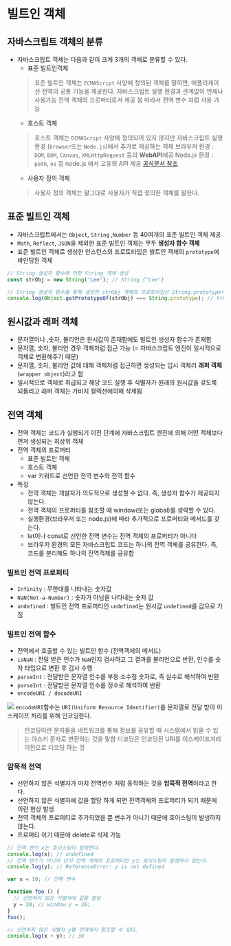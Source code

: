 ﻿# 빌트인 객체

## 자바스크립트 객체의 분류
- 자바스크립트 객체는 다음과 같이 크게 3개의 객체로 분류할 수 있다. 
	- 표준 빌트인객체 
	> 표준 빌트인 객체는 `ECMAScript` 사양에 정의된 객체를 말하면, 애플리케이션 전역의 공통 기능을 제공한다. 
	> 자바스크립트 실행 환경과 관계없이 언제나 사용가능
	> 전역 객체의 프로퍼티로서 제공 됨 따라서 전역 변수 처럼 사용 가능
	- 호스트 객체
	> 호스트 객체는 `ECMAScript` 사양에 정의되어 있지 않지만 자바스크립트 실행환경 (`browser`또는 `Node.js`)에서 추가로 제공하는 객체
	> 브라우저 환경 : `DOM`, `BOM`, `Canvas`, `XMLHttpRequest` 등의 **WebAPI**제공
	> Node.js 환경 : `path`, `os` 등 node.js 에서 고유의 API 제공 [공식문서 참조](https://nodejs.org/dist/latest-v16.x/docs/api/crypto.html)
	- 사용자 정의 객체
	>  사용자 정의 객체는 말그대로 사용자가 직접 정의한 객체를 말한다.

## 표준 빌트인 객체
- 자바스크립트에서는 `Object`, `String` ,`Number` 등 40여개의 표준 빌트인 객체 제공
- `Math`, `Reflect`, `JSON`을 제외한 표준 빌트인 객체는 무두 **생성자 함수 객체**
- 표준 빌트인 객체로 생성한 인스턴스의 프로토타입은 빌트인 객체의 `prototype`에 바인딩된 객체

```js
// String 생성자 함수에 의한 String 객체 생성
const strObj = new String('Lee'); // String {"Lee"}

// String 생성자 함수를 통해 생성한 strObj 객체의 프로토타입은 String.prototype이다.
console.log(Object.getPrototypeOf(strObj) === String.prototype); // true
```

## 원시값과 래퍼 객체
- 문자열이나 ,숫자, 불리언은 원시값이 존재함에도 빌트인 생성자 함수가 존재함
- 문자열, 숫자, 불리언 경우 객체처럼 접근 가능 (= 자바스크립트 엔진이 일시적으로 객체로 변환해주기 때문)
- 문자열, 숫자, 불리언 값에 대해 객체처럼 접근하면 생성되는 입시 객체러 **래퍼 객체**(`wrapper object`)라고 함
- 일시적으로 객체로 취급되고 해당 코드 실행 후 식별자가 원래의 원시값을 갖도록 되돌리고 래퍼 객체는 가비지 컬렉션에의해 삭제됨

## 전역 객체
- 전역 객체는 코드가 실행되기 이전 단계에 자바스크립트 엔진에 의해 어떤 객체보다 먼저 생성되는 최상위 객체
- 전역 객체의 프로퍼티
	- 표준 빌트인 객체
	- 호스트 객체
	- var 키워드로 선언한 전역 변수와 전역 함수
- 특징
	- 전역 객체는 개발자가 의도적으로 생성할 수 없다. 즉, 생성자 함수가 제공되지 않는다.
	- 전역 객체의 프로퍼티를 참조할 때 window(또는 global)를 생략할 수 있다.
	- 실행환경(브라우저 또는 node.js)에 따라 추가적으로 프로퍼티와 메서드를 갖는다.
	- let이나 const로 선언한 전역 변수는 전역 객체의 프로퍼티가 아니다
	- 브라우저 환경의 모든 자바스크립트 코드는 하나의 전역 객체를 공유한다. 즉, 코드를 분리해도 하나의 전역객체를 공유함
### 빌트인 전역 프로퍼티
- `Infinity` : 무한대를 나타내는 숫자값
- `NaN(Not-a-Number)` : 숫자가 아님을 나타내는 숫자 값
- `undefined` : 빌트인 전역 프로퍼티인 `undefined`는 원시값 `undefined`를 값으로 가짐

### 빌트인 전역 함수
- 전역에서 호출할 수 있는 빌트인 함수 (전역객체의 메서드)
- `isNaN` : 전달 받은 인수가 `NaN`인지 검사하고 그 결과를 불리언으로 반환, 인수를 숫자 타입으로 변환 후 검사 수행
- `parseInt` :  전달받은 문자열 인수를 부동 소수점 숫자로, 즉 실수로 해석하여 반환
- `parseInt` :  전달받은 문자열 인수를 정수로 해석하여 반환
- `encodeURI / decodeURI` 

![](https://blog.kakaocdn.net/dn/AkL2o/btqJptEQJmu/omyDDiWIRr99BFKeVIpTt0/img.png)
`encodeURI`함수는 `URI(Uniform Resource Identifier)`를 문자열로 전달 받아 이스케이프 처리를 위해 인코딩한다. 
> 인코딩이란 문자들을 네트워크를 통해 정보를 공유할 때 시스템에서 읽을 수 있는 아스키 문자로 변환하는 것을 말함 
> 디코딩은 인코딩된 URI를 이스케이프처리 이전으로 디코딩 하는 것


### 암묵적 전역
- 선언하지 않은 식별자가 마치 전역변수 처럼 동작하는 것을 **암묵적 전역**이라고 한다.
- 선언하지 않은 식별자에 값을 할당 하게 되면 전역객체의 프로퍼티가 되기 때문에 이런 현상 발생
- 전역 객체의 프로퍼티로 추가되었을 뿐 변수가 아니기 때문에 호이스팅이 발생하지 않는다. 
- 프로퍼티 이기 때문에 delete로 삭제 가능

```js
// 전역 변수 x는 호이스팅이 발생한다.
console.log(x); // undefined
// 전역 변수가 아니라 단지 전역 객체의 프로퍼티인 y는 호이스팅이 발생하지 않는다.
console.log(y); // ReferenceError: y is not defined

var x = 10; // 전역 변수

function foo () {
  // 선언하지 않은 식별자에 값을 할당
  y = 20; // window.y = 20;
}
foo();

// 선언하지 않은 식별자 y를 전역에서 참조할 수 있다.
console.log(x + y); // 30
```


